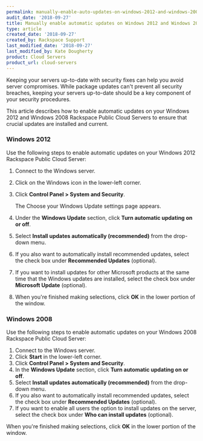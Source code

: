 ```yaml
---
permalink: manually-enable-auto-updates-on-windows-2012-and-windows-2008-public-cloud-servers/
audit_date: '2018-09-27'
title: Manually enable automatic updates on Windows 2012 and Windows 2008 public Cloud Servers
type: article
created_date: '2018-09-27'
created_by: Rackspace Support
last_modified_date: '2018-09-27'
last_modified_by: Kate Dougherty
product: Cloud Servers
product_url: cloud-servers
---
```


Keeping your servers up-to-date with security fixes can help you avoid server
compromises. While package updates can't prevent all security breaches,
keeping your servers up-to-date should be a key component of your security
procedures.

This article describes how to enable automatic updates on your Windows 2012
and Windows 2008 Rackspace Public Cloud Servers to ensure that crucial updates
are installed and current.

### Windows 2012

Use the following steps to enable automatic updates on your Windows 2012
Rackspace Public Cloud Server:

1. Connect to the Windows server.
2. Click on the Windows icon in the lower-left corner.
3. Click **Control Panel > System and Security**.

    The Choose your Windows Update settings page appears.

4. Under the **Windows Update** section, click **Turn automatic updating on
   or off**.
5. Select **Install updates automatically (recommended)** from the
   drop-down menu.
6. If you also want to automatically install recommended updates, select the
   check box under **Recommended Updates** (optional).
7. If you want to install updates for other Microsoft products at the same
   time that the Windows updates are installed, select the check box under
   **Microsoft Update** (optional).
8. When you're finished making selections, click **OK** in the lower portion
   of the window.

### Windows 2008

Use the following steps to enable automatic updates on your Windows 2008
Rackspace Public Cloud Server:

1. Connect to the Windows server.
2. Click **Start** in the lower-left corner.
3. Click **Control Panel > System and Security**.
4. In the **Windows Update** section, click **Turn automatic updating on or
   off**.
5. Select **Install updates automatically (recommended)** from the drop-down
   menu.
6. If you also want to automatically install recommended updates, select the
   check box under **Recommended Updates** (optional).
7. If you want to enable all users the option to install updates on the server,
   select the check box under **Who can install updates** (optional).

When you're finished making selections, click **OK** in the lower portion of
the window.
